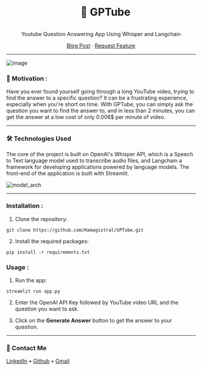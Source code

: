 <div align="center">
  <div id="user-content-toc">
    <ul>
      <summary><h1 style="display: inline-block;">🎥 GPTube</h1></summary>
    </ul>
  </div>
  
  <p>Youtube Question Answering App Using Whisper and Langchain</p>
    <a href="https://www.kaggle.com/datasets/hamzaelbelghiti/data-engineering-jobs-in-the-usa-glassdoor" target="_blank">Blog Post</a>
    ·
    <a href="https://github.com/Hamagistral/DataEngineers-Glassdoor/issues" target="_blank">Request Feature</a>
</div>
<hr>

![image](https://user-images.githubusercontent.com/66017329/231505811-03c628b9-0e2d-4665-abaf-815e3d3a2a20.PNG)

### 🎯 Motivation :

Have you ever found yourself going through a long YouTube video, trying to find the answer to a specific question? It can be a frustrating experience, especially when you're short on time. With GPTube, you can simply ask the question you want to find the answer to, and in less than 2 minutes, you can get the answer at a low cost of only 0.006$ per minute of video.

<hr>

### 🛠️ Technologies Used

The core of the project is built on OpenAI's Whisper API, which is a Speech to Text language model used to transcribe audio files, and Langchain a framework for developing applications powered by language models. The front-end of the application is built with Streamlit.

![model_arch](https://user-images.githubusercontent.com/66017329/231509367-9c86fd11-b862-426d-a7f3-26743e87659b.png)

<hr>

### Installation : 
1. Clone the repository:

`git clone https://github.com/Hamagistral/GPTube.git`

2. Install the required packages:

`pip install -r requirements.txt`

### Usage : 
1. Run the app:

`streamlit run app.py`

2. Enter the OpenAI API Key followed by YouTube video URL and the question you want to ask.

3. Click on the **Generate Answer** button to get the answer to your question.

<hr>

### 📨 Contact Me

[LinkedIn](https://www.linkedin.com/in/hamza-elbelghiti/) •
[Github](https://github.com/Hamagistral) •
[Gmail](hamza.lbelghiti@gmail.com)
